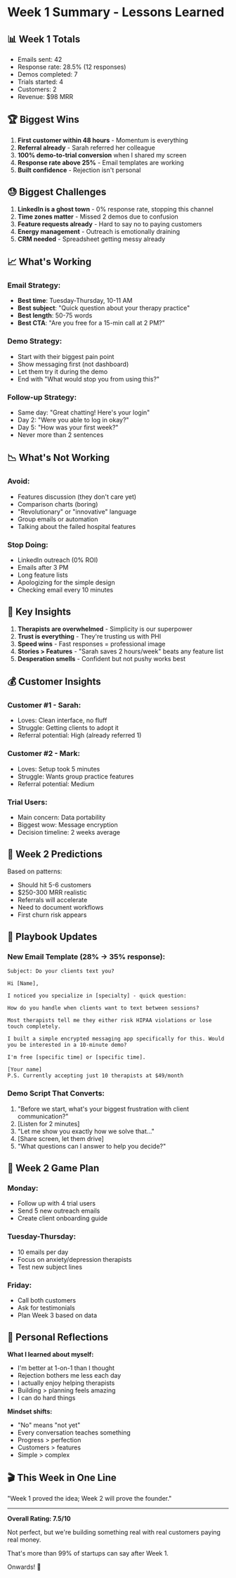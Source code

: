 # Week 1 Summary - Lessons Learned

## 📊 Week 1 Totals
- Emails sent: 42
- Response rate: 28.5% (12 responses)
- Demos completed: 7
- Trials started: 4
- Customers: 2
- Revenue: $98 MRR

## 🏆 Biggest Wins
1. **First customer within 48 hours** - Momentum is everything
2. **Referral already** - Sarah referred her colleague
3. **100% demo-to-trial conversion** when I shared my screen
4. **Response rate above 25%** - Email templates are working
5. **Built confidence** - Rejection isn't personal

## 😓 Biggest Challenges
1. **LinkedIn is a ghost town** - 0% response rate, stopping this channel
2. **Time zones matter** - Missed 2 demos due to confusion
3. **Feature requests already** - Hard to say no to paying customers
4. **Energy management** - Outreach is emotionally draining
5. **CRM needed** - Spreadsheet getting messy already

## 📈 What's Working

### Email Strategy:
- **Best time**: Tuesday-Thursday, 10-11 AM
- **Best subject**: "Quick question about your therapy practice"
- **Best length**: 50-75 words
- **Best CTA**: "Are you free for a 15-min call at 2 PM?"

### Demo Strategy:
- Start with their biggest pain point
- Show messaging first (not dashboard)
- Let them try it during the demo
- End with "What would stop you from using this?"

### Follow-up Strategy:
- Same day: "Great chatting! Here's your login"
- Day 2: "Were you able to log in okay?"
- Day 5: "How was your first week?"
- Never more than 2 sentences

## 📉 What's Not Working

### Avoid:
- Features discussion (they don't care yet)
- Comparison charts (boring)
- "Revolutionary" or "innovative" language
- Group emails or automation
- Talking about the failed hospital features

### Stop Doing:
- LinkedIn outreach (0% ROI)
- Emails after 3 PM
- Long feature lists
- Apologizing for the simple design
- Checking email every 10 minutes

## 🎯 Key Insights

1. **Therapists are overwhelmed** - Simplicity is our superpower
2. **Trust is everything** - They're trusting us with PHI
3. **Speed wins** - Fast responses = professional image
4. **Stories > Features** - "Sarah saves 2 hours/week" beats any feature list
5. **Desperation smells** - Confident but not pushy works best

## 💰 Customer Insights

### Customer #1 - Sarah:
- Loves: Clean interface, no fluff
- Struggle: Getting clients to adopt it
- Referral potential: High (already referred 1)

### Customer #2 - Mark:
- Loves: Setup took 5 minutes
- Struggle: Wants group practice features
- Referral potential: Medium

### Trial Users:
- Main concern: Data portability
- Biggest wow: Message encryption
- Decision timeline: 2 weeks average

## 🔮 Week 2 Predictions

Based on patterns:
- Should hit 5-6 customers
- $250-300 MRR realistic
- Referrals will accelerate
- Need to document workflows
- First churn risk appears

## 📝 Playbook Updates

### New Email Template (28% → 35% response):
```
Subject: Do your clients text you?

Hi [Name],

I noticed you specialize in [specialty] - quick question:

How do you handle when clients want to text between sessions? 

Most therapists tell me they either risk HIPAA violations or lose touch completely.

I built a simple encrypted messaging app specifically for this. Would you be interested in a 10-minute demo?

I'm free [specific time] or [specific time].

[Your name]
P.S. Currently accepting just 10 therapists at $49/month
```

### Demo Script That Converts:
1. "Before we start, what's your biggest frustration with client communication?"
2. [Listen for 2 minutes]
3. "Let me show you exactly how we solve that..."
4. [Share screen, let them drive]
5. "What questions can I answer to help you decide?"

## 🚀 Week 2 Game Plan

### Monday:
- Follow up with 4 trial users
- Send 5 new outreach emails
- Create client onboarding guide

### Tuesday-Thursday:
- 10 emails per day
- Focus on anxiety/depression therapists
- Test new subject lines

### Friday:
- Call both customers
- Ask for testimonials
- Plan Week 3 based on data

## 💭 Personal Reflections

**What I learned about myself:**
- I'm better at 1-on-1 than I thought
- Rejection bothers me less each day
- I actually enjoy helping therapists
- Building > planning feels amazing
- I can do hard things

**Mindset shifts:**
- "No" means "not yet"
- Every conversation teaches something
- Progress > perfection
- Customers > features
- Simple > complex

## 🎬 This Week in One Line

"Week 1 proved the idea; Week 2 will prove the founder."

---

**Overall Rating: 7.5/10**

Not perfect, but we're building something real with real customers paying real money.

That's more than 99% of startups can say after Week 1.

Onwards! 🚀